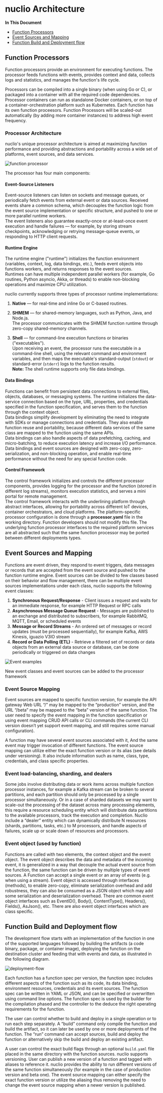# nuclio Architecture

**In This Document**  
- [Function Processors](#function-processors)
- [Event Sources and Mapping](#event-sources-and-mapping)
- [Function Build and Deployment flow](#function-build-and-deployment-flow)

## Function Processors

Function processors provide an environment for executing functions.
The processor feeds functions with events, provides context and data, collects logs and statistics, and manages the function's life cycle.  

Processors can be compiled into a single binary (when using Go or C), or packaged into a container with all the required code dependencies.
Processor containers can run as standalone Docker containers, or on top of a container-orchestration platform such as Kubernetes.
Each function has its own function proceesors. Function Processors will be scaled-out automatically (by adding more container instances) to address high event frequency.  


### Processor Architecture

nuclio's unique processor architecture is aimed at maximizing function performance and providing abstractions and portability across a wide set of platforms, event sources, and data services. 

![function processor](images/function-processor.png)

The processor has four main components:

#### Event-Source Listeners 

Event-source listeners can listen on sockets and message queues, or periodically fetch events from external event or data sources.
Received events share a common schema, which decouples the function logic from the event source implementation or specific structure, and pushed to one or more parallel runtime workers.  
The event listeners also guarantee exactly-once or at-least-once event execution and handle failures &mdash; for example, by storing stream checkpoints, acknowledging or retrying message-queue events, or responding to HTTP client requests.

#### Runtime Engine

The runtime engine ("runtime") initializes the function environment (variables, context, log, data bindings, etc.), feeds event objects into functions workers, and returns responses to the event sources.  
Runtimes can have multiple independent parallel workers (for example, Go routines, Python asyncio, Akka, or threads) to enable non-blocking operations and maximize CPU utilization.

nuclio currently supports three types of processor runtime implementations:  
1.	**Native** &mdash; for real-time and inline Go or C-based routines.

2.	**SHMEM** &mdash; for shared-memory languages, such as Python, Java, and Node.js.  
    The processor communicates with the SHMEM function runtime through zero-copy shared-memory channels.

3.	**Shell** &mdash; for command-line execution functions or binaries ("executables").  
    Upon receiving an event, the processor runs the executable in a command-line shell, using the relevant command and environment variables, and then maps the executable's standard-output (`stdout`) or standard-error (`stderr`) logs to the function results.  
    **Note:** The shell runtime supports only file data bindings.

#### Data Bindings 

Functions can benefit from persistent data connections to external files, objects, databases, or messaging systems.
The runtime initializes the data-service connection based on the type, URL, properties, and credentials specified in the function specification, and serves them to the function through the context object.  
Data bindings simplify development by eliminating the need to integrate with SDKs or manage connections and credentials.
They also enable function reuse and portability, because different data services of the same class are mapped to the function using the same APIs.  
Data bindings can also handle aspects of data prefetching, caching, and micro-batching, to reduce execution latency and increase I/O performance.
Data bindings and event sources are designed with zero-copy, zero-serialization, and non-blocking operation, and enable real-time performance without the need for any special function code.

#### Control Framework 

The control framework initializes and controls the different processor components, provides logging for the processor and the function (stored in different log streams), monitors execution statistics, and serves a mini portal for remote management.  
The control framework interacts with the underlining platform through abstract interfaces, allowing for portability across different IoT devices, container orchestrators, and cloud platforms.
The platform-specific processor configuration is done through a **processor.yaml** file in the working directory.
Function developers should not modify this file. 
The underlying function processor interfaces to the required platform services are all abstracted such that the same function processor may be ported between different deployments types.

## Event Sources and Mapping
Functions are event driven, they respond to event triggers, data messages or records that are accepted from the event source and pushed to the function runtime engine. Event sources can be divided to few classes based on their behavior and flow management, there can be multiple event sources implementations under each class, nuclio supports the following event classes:
1.	**Synchronous Request/Response** - Client issues a request and waits for an immediate response, for example HTTP Request or RPC calls
2.	**Asynchronous Message Queue Request** -  Messages are published to an exchange and distributed to subscribers, for example RabbitMQ, MQTT, Email, or scheduled events
3.	**Message or Record Streams** - An ordered set of messages or record updates (must be processed sequentially), for example Kafka, AWS Kinesis, iguazio V3IO stream 
4.	**Record or Data Polling (ETL)** - Retrieve a filtered set of records or data objects from an external data source or database, can be done periodically or triggered on data changes

![Event examples](images/event-src.png)

New event classes and event sources can be added to the processor framework 
### Event Source Mapping 
Event sources are mapped to specific function version, for example the API gateway Web URL “/” may be mapped to the “production” version, and the URL “/beta” may be mapped to the “beta” version of the same function. The user need to specify the event mapping in the function specification or using event mapping CRUD API calls or CLI commands (the current CLI version doesn’t yet support event mapping, and still requires some manual configuration).

A function may have several event sources associated with it, And the same event may trigger invocation of different functions.
The event source mapping can utilize either the exact function version or its alias (see details under versioning). It also include information such as name, class, type, credentials, and class specific properties.

### Event load-balancing, sharding, and dealers 
Some jobs involve distributing data or work items across multiple function processor instances, for example a Kafka stream can be broken to several partitions, and each partition should only be processed by a single processor simultaneously. Or in a case of sharded datasets we may want to scale-out the processing of the dataset across many processing elements, this require a resource scheduling entity which will distribute data partitions to the available processors, track the execution and completion. 
Nuclio include a “dealer” entity which can dynamically distribute N resources (shards, partitions, tasks, etc.) to M processors, and handle aspects of failures, scale up or scale down of  resources and processors. 

### Event object (used by function) 
Functions are called with two elements, the context object and the event object. The event object describes the data and metadata of the incoming event, it is generalized in a way that decouple the actual event source from the function, the same function can be driven by multiple types of event sources. A Function can accept a single event or an array of events (e.g. when using a stream). 
Event object is accessed through interfaces (methods), to enable zero-copy, eliminate serialization overhead and add robustness, they can also be consumed as a JSON object which may add some serialization and deserialization overhead. 
There are common event object interfaces such as EventID(), Body(), ContentType(), Headers(), Fields(), AsJson(), etc. There are also event object interfaces which are class specific. 

## Function Build and Deployment flow 
The development flow starts with an implementation of the function in one of the supported languages followed by building the artifacts (a code binary, package, or container image), deploying the function on the destination cluster and feeding that with events and data, as illustrated in the following diagram. 

![deployment-flow](images/build-deploy.png)

Each function has a function spec per version, the function spec includes different aspects of the function such as its code, its data binding, environment resources, credentials and its event sources. The function spec can be written in YAML or JSON, and can be specified or overwritten using command line options.  The function spec is used by the builder for the compilation phased and the controller to the deduce the right operating requirements for the function. 

The user can control whether to build and deploy in a single operation or to run each step separately. A “build” command only compile the function and build the artifact, so it can later be used by one or more deployments of the function. The “run” command can accept sources, build and deploy the function or alternatively skip the build and deploy an existing artifact.

A user can control the exact build flags through an optional `build.yaml` file placed in the same directory with the function sources. 
nuclio supports versioning. User can publish a new version of a function and tagged with aliases to reference it. nuclio provides the ability to run different versions of the same function simultaneously (for example in the case of production version and beta one). The event source mapping can either specify the exact function version or utilize the aliasing thus removing the need to change the event source mapping when a newer version is published.  

